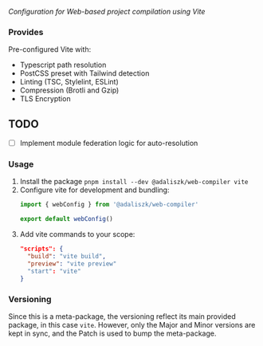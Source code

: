 _Configuration for Web-based project compilation using Vite_

### Provides

Pre-configured Vite with:
- Typescript path resolution
- PostCSS preset with Tailwind detection
- Linting (TSC, Stylelint, ESLint)
- Compression (Brotli and Gzip)
- TLS Encryption

## TODO

- [ ] Implement module federation logic for auto-resolution

### Usage

1. Install the package `pnpm install --dev @adaliszk/web-compiler vite`
2. Configure vite for development and bundling:
    ```typescript
   import { webConfig } from '@adaliszk/web-compiler'
   
   export default webConfig()
   ```
3. Add vite commands to your scope:
    ```json
   "scripts": {
      "build": "vite build",
      "preview": "vite preview"
      "start": "vite"
   }
   ```

### Versioning

Since this is a meta-package, the versioning reflect its main provided package, in this case `vite`. However, only the
Major and Minor versions are kept in sync, and the Patch is used to bump the meta-package.
